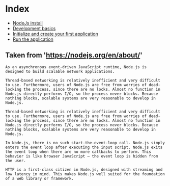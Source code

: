 
# Index
* [NodeJs install](https://github.com/Roche-Olivier/help.windows10.nodejs.basics/blob/master/_content/_pages/install.nodejs.md)
* [Development basics](https://github.com/Roche-Olivier/help.windows10.nodejs.basics/blob/master/_content/_pages/dev.basics.md)
* [Initialize and create your first application](https://github.com/Roche-Olivier/help.windows10.nodejs.basics/blob/master/_content/_pages/start.initialize.md)
* [Run the application](https://github.com/Roche-Olivier/help.windows10.nodejs.basics/blob/master/_content/_pages/start.running.md)



## Taken from 'https://nodejs.org/en/about/'

```
As an asynchronous event-driven JavaScript runtime, Node.js is designed to build scalable network applications. 
```

```
Thread-based networking is relatively inefficient and very difficult to use. Furthermore, users of Node.js are free from worries of dead-locking the process, since there are no locks. Almost no function in Node.js directly performs I/O, so the process never blocks. Because nothing blocks, scalable systems are very reasonable to develop in Node.js.
```

```
Thread-based networking is relatively inefficient and very difficult to use. Furthermore, users of Node.js are free from worries of dead-locking the process, since there are no locks. Almost no function in Node.js directly performs I/O, so the process never blocks. Because nothing blocks, scalable systems are very reasonable to develop in Node.js.
```

```
In Node.js, there is no such start-the-event-loop call. Node.js simply enters the event loop after executing the input script. Node.js exits the event loop when there are no more callbacks to perform. This behavior is like browser JavaScript — the event loop is hidden from the user.
```

```
HTTP is a first-class citizen in Node.js, designed with streaming and low latency in mind. This makes Node.js well suited for the foundation of a web library or framework.
```